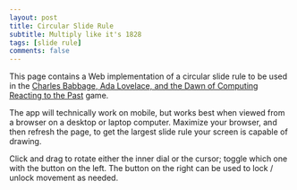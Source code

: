 ```yaml
---
layout: post
title: Circular Slide Rule
subtitle: Multiply like it's 1828
tags: [slide rule]
comments: false
---
```


<script src="https://cdnjs.cloudflare.com/ajax/libs/p5.js/1.9.0/p5.js">
</script>

<script src='../assets/js/csr.js'>
</script>

This page contains a Web implementation of a circular slide rule to be used in the [Charles Babbage, Ada Lovelace, and the Dawn of Computing](https://reactingconsortium.org/games/babbage) [Reacting to the Past](https://reactingconsortium.org/WIR-basics) game. 

The app will technically work on mobile, but works best when viewed from a browser on a desktop or laptop computer. Maximize your browser, and then refresh the page, to get the largest slide rule your screen is capable of drawing. 

Click and drag to rotate either the inner dial or the cursor; toggle which one with the button on the left. The button on the right can be used to lock / unlock movement as needed. 

<div id="csr-holder">
  <!-- the sketch will be loaded here -->
</div>
